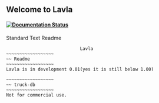 ## Welcome to Lavla
#### [![Documentation Status](https://readthedocs.org/projects/lavla/badge/?version=latest)](http://lavla.readthedocs.io/en/latest/?badge=latest)
Standard Text Readme
```
                            Lavla
~~~~~~~~~~~~~~~~~~
~~ Readme
~~~~~~~~~~~~~~~~~~
Lavla is in development 0.01(yes it is still below 1.00)

~~~~~~~~~~~~~~~~~~
~~ truck-db
~~~~~~~~~~~~~~~~~~
Not for commercial use.
```
